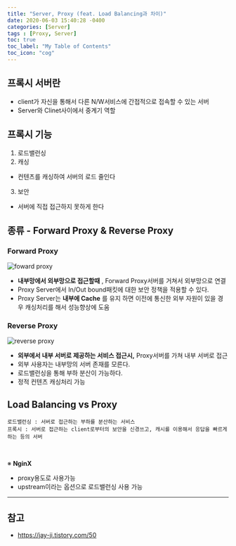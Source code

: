 ```yaml
---
title: "Server, Proxy (feat. Load Balancing과 차이)"
date: 2020-06-03 15:40:28 -0400
categories: [Server]
tags : [Proxy, Server]
toc: true
toc_label: "My Table of Contents"
toc_icon: "cog"
---
```

## 프록시 서버란
- client가 자신을 통해서 다른 N/W서비스에 간접적으로 접속할 수 있는 서버
- Server와 Clinet사이에서 중계기 역할

## 프록시 기능
1. 로드밸런싱
2. 캐싱
  - 컨텐츠를 캐싱하여 서버의 로드 줄인다
3. 보안
  - 서버에 직접 접근하지 못하게 한다

## 종류 - Forward Proxy & Reverse Proxy

### Forward Proxy
![foward proxy](https://user-images.githubusercontent.com/55946791/83591178-4afb1a80-a592-11ea-8332-6c49c4e3c0be.png)
- __내부망에서 외부망으로 접근할때__ , Forward Proxy서버를 거쳐서 외부망으로 연결
- Proxy Server에서 In/Out bound패킷에 대한 보안 정책을 적용할 수 있다.
- Proxy Server는 __내부에 Cache__ 를 유지 하면 이전에 통신한 외부 자원이 있을 경우 캐싱처리를 해서 성능향상에 도움

### Reverse Proxy
![reverse proxy](https://user-images.githubusercontent.com/55946791/83591176-49c9ed80-a592-11ea-8b2b-0fb41f2889e5.png)
- __외부에서 내부 서버로 제공하는 서비스 접근시,__ Proxy서버를 가쳐 내부 서버로 접근
- 외부 사용자는 내부망의 서버 존재를 모른다.
- 로드밸런싱을 통해 부하 분산이 가능하다.
- 정적 컨텐츠 캐싱처리 가능


## Load Balancing vs Proxy

```
로드밸런싱 : 서버로 접근하는 부하를 분산하는 서비스
프록시 : 서버로 접근하는 client로부터의 보안을 신경쓰고, 캐시를 이용해서 응답을 빠르게 하는 등의 서버
```
<br>

※ __NginX__
  - proxy용도로 사용가능
  - upstream이라는 옵션으로 로드밸런싱 사용 가능


---
## 참고
- <https://jay-ji.tistory.com/50>
